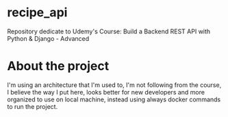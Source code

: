 # recipe_api
Repository dedicate to Udemy's Course: Build a Backend REST API with Python &amp; Django - Advanced

# About the project

I'm using an architecture that I'm used to, I'm not following from the course, I believe the way I put here, looks better for new developers and more organized to use on local machine, instead using always docker commands to run the project.
